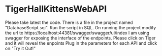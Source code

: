 # TigerHallKittensWebAPI

Please take latest the code.
There is a file in the project named "DatabaseScript.sql".
Run the script in SQL.
On running the project modify the url to https://localhost:44381/swagger/swagger/ui/index
I am using swagger for exposing the interface of the endpoints.
Please click on Tiger and it will reveal the enpoints
Plug in the parameters for each API and click on "Try it Out!"
